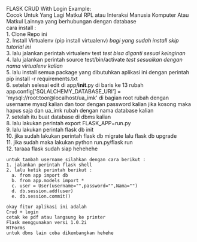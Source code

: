 FLASK CRUD With Login Example: </br>
Cocok Untuk Yang Lagi Matkul RPL atau Interaksi Manusia Komputer Atau Matkul Lainnya yang berhubungan dengan database </br>
cara install : </br>
    1. Clone Repo ini </br>
    2. Install Virtualenv (pip install virtualenv) *bagi yang sudah install skip tutorial ini* </br>
    3. lalu jalankan perintah virtualenv test *test bisa diganti sesuai keinginan* </br>
    4. lalu jalankan perintah source test/bin/activate *test sesuaikan dengan nama virtualenv kalian* </br>
    5. lalu install semua package yang dibutuhkan aplikasi ini dengan perintah pip install -r requirements.txt </br>
    6. setelah selesai edit di app/__init__.py di baris ke 13 rubah app.config['SQLALCHEMY_DATABASE_URI'] =  'mysql://root:toor@localhost/ua_imk' di bagian root rubah dengan username mysql kalian dan toor dengan password kalian jika kosong maka hapus saja dan ua_imk rubah dengan nama database kalian </br>
    7. setelah itu buat database di dbms kalian </br>
    8. lalu lakukan perintah export FLASK_APP=run.py </br>
    9. lalu lakukan perintah flask db init </br>
    10. jika sudah lakukan perintah flask db migrate lalu flask db upgrade </br>
    11. jika sudah maka lakukan python run.py/flask run </br>
    12. taraaa flask sudah siap hehehehe </br>

    untuk tambah username silahkan dengan cara berikut :
    1. jalankan perintah flask shell
    2. lalu ketik perintah berikut :
      a. from app import db
      b. from app.models import *
      c. user = User(username="",password="",Nama="")
      d. db.session.add(user)
      e. db.session.commit()

    okay fitur aplikasi ini adalah
    Crud + login
    cetak ke pdf atau langsung ke printer
    Flask menggunakan versi 1.0.2i
    WTForms
    untuk dbms lain coba dikembangkan hehehe 
